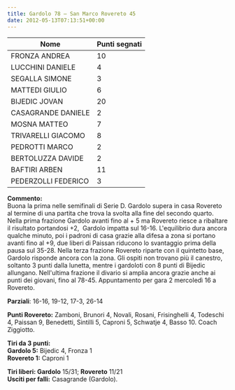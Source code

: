 ```yaml
---
title: Gardolo 78 – San Marco Rovereto 45
date: 2012-05-13T07:13:51+00:00
---
```

| **Nome** | **Punti segnati** |
| -------- | ----------------- |
| FRONZA ANDREA | 10 |
| LUCCHINI DANIELE | 4 |
| SEGALLA SIMONE | 3 |
| MATTEDI GIULIO | 6 |
| BIJEDIC JOVAN | 20 |
| CASAGRANDE DANIELE | 2 |
| MOSNA MATTEO | 7 |
| TRIVARELLI GIACOMO | 8 |
| PEDROTTI MARCO | 2 |
| BERTOLUZZA DAVIDE | 2 |
| BAFTIRI ARBEN | 11 |
| PEDERZOLLI FEDERICO | 3 |

**Commento:**  
Buona la prima nelle semifinali di Serie D. Gardolo supera in casa Rovereto al termine di una partita che trova la svolta alla fine del secondo quarto. Nella prima frazione Gardolo avanti fino al + 5 ma Rovereto riesce a ribaltare il risultato portandosi +2,  Gardolo impatta sul 16-16. L'equilibrio dura ancora qualche minuto, poi i padroni di casa grazie alla difesa a zona si portano avanti fino al +9, due liberi di Paissan riducono lo svantaggio prima della pausa sul 35-28. Nella terza frazione Rovereto riparte con il quintetto base, Gardolo risponde ancora con la zona. Gli ospiti non trovano più il canestro, soltanto 3 punti dalla lunetta, mentre i gardoloti con 8 punti di Bijedic allungano. Nell'ultima frazione il divario si amplia ancora grazie anche ai punti dei giovani, fino al 78-45. Appuntamento per gara 2 mercoledì 16 a Rovereto.

**Parziali**: 16-16, 19-12, 17-3, 26-14

**Punti Rovereto:** Zamboni, Brunori 4, Novali, Rosani, Frisinghelli 4, Todeschi 4, Paissan 9, Benedetti, Sintilli 5, Caproni 5, Schwatje 4, Basso 10. Coach Ziggiotto.

**Tiri da 3 punti:**  
**Gardolo 5:** Bijedic 4, Fronza 1  
**Rovereto 1:** Caproni 1

**Tiri liberi: Gardolo** 15/31; **Rovereto** 11/21  
**Usciti per falli:** Casagrande (Gardolo).